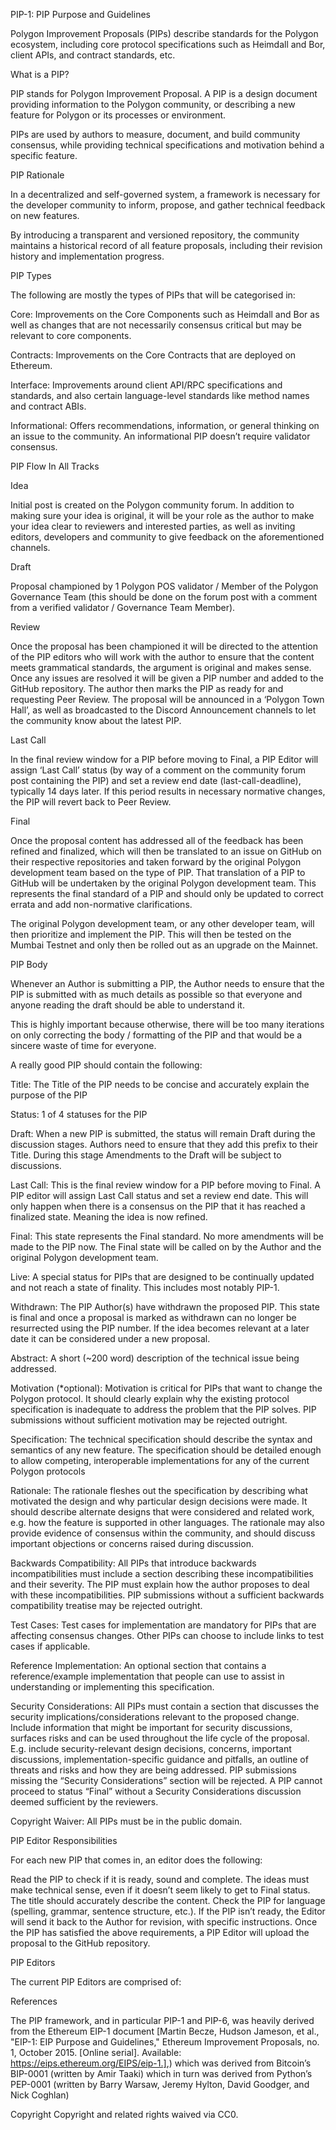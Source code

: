PIP-1: PIP Purpose and Guidelines

Polygon Improvement Proposals (PIPs) describe standards for the Polygon ecosystem, including core protocol specifications such as Heimdall and Bor, client APIs, and contract standards, etc.

What is a PIP?

PIP stands for Polygon Improvement Proposal. A PIP is a design document providing information to the Polygon community, or describing a new feature for Polygon or its processes or environment. 

PIPs are used by authors to measure, document, and build community consensus, while providing technical specifications and motivation behind a specific feature. 

PIP Rationale

In a decentralized and self-governed system, a framework is necessary for the developer community to inform, propose, and gather technical feedback on new features. 

By introducing a transparent and versioned repository, the community maintains a historical record of all feature proposals, including their revision history and implementation progress.

PIP Types

The following are mostly the types of PIPs that will be categorised in:

Core: Improvements on the Core Components such as Heimdall and Bor as well as changes that are not necessarily consensus critical but may be relevant to core components.

Contracts: Improvements on the Core Contracts that are deployed on Ethereum.

Interface: Improvements around client API/RPC specifications and standards, and also certain language-level standards like method names and contract ABIs.

Informational: Offers recommendations, information, or general thinking on an issue to the community. An informational PIP doesn’t require validator consensus.  

PIP Flow In All Tracks

Idea

Initial post is created on the Polygon community forum.
In addition to making sure your idea is original, it will be your role as the author to make your idea clear to reviewers and interested parties, as well as inviting editors, developers and community to give feedback on the aforementioned channels.

Draft

Proposal championed by 1 Polygon POS validator / Member of the Polygon Governance Team (this should be done on the forum post with a comment from a verified validator / Governance Team Member).

Review

Once the proposal has been championed it will be directed to the attention of the PIP editors who will work with the author to ensure that the content meets grammatical standards, the argument is original and makes sense. Once any issues are resolved it will be given a PIP number and added to the GitHub repository. 
The author then marks the PIP as ready for and requesting Peer Review. The proposal will be announced in a ‘Polygon Town Hall’, as well as broadcasted to the Discord Announcement channels to let the community know about the latest PIP.

Last Call 

In the final review window for a PIP before moving to Final, a PIP Editor will assign ‘Last Call’  status (by way of a comment on the community forum post containing the PIP) and set a review end date (last-call-deadline), typically 14 days later.
If this period results in necessary normative changes, the PIP will revert back to Peer Review.

Final 

Once the proposal content has addressed all of the feedback has been refined and finalized, which will then be translated to an issue on GitHub on their respective repositories and taken forward by the original Polygon development team based on the type of PIP. That translation of a PIP to GitHub will be undertaken by the original Polygon development team.
This represents the final standard of a PIP and should only be updated to correct errata and add non-normative clarifications.

The original Polygon development team, or any other developer team, will then prioritize and implement the PIP. This will then be tested on the Mumbai Testnet and only then be rolled out as an upgrade on the Mainnet.

PIP Body

Whenever an Author is submitting a PIP, the Author needs to ensure that the PIP is submitted with as much details as possible so that everyone and anyone reading the draft should be able to understand it.

This is highly important because otherwise, there will be too many iterations on only correcting the body / formatting of the PIP and that would be a sincere waste of time for everyone.

A really good PIP should contain the following:

Title: The Title of the PIP needs to be concise and accurately explain the purpose of the PIP

Status: 1 of 4 statuses for the PIP

Draft: When a new PIP is submitted, the status will remain Draft during the discussion stages. Authors need to ensure that they add this prefix to their Title. During this stage Amendments to the Draft will be subject to discussions.

Last Call: This is the final review window for a PIP before moving to Final. A PIP editor will assign Last Call status and set a review end date. This will only happen when there is a consensus on the PIP that it has reached a finalized state. Meaning the idea is now refined.

Final: This state represents the Final standard. No more amendments will be made to the PIP now. The Final state will be called on by the Author and the original Polygon development team.

Live: A special status for PIPs that are designed to be continually updated and not reach a state of finality. This includes most notably PIP-1.

Withdrawn: The PIP Author(s) have withdrawn the proposed PIP. This state is final and once a proposal is marked as withdrawn can no longer be resurrected using the PIP number. If the idea becomes relevant at a later date it can be considered under a new proposal. 

Abstract: A short (~200 word) description of the technical issue being addressed.

Motivation (*optional): Motivation is critical for PIPs that want to change the Polygon protocol. It should clearly explain why the existing protocol specification is inadequate to address the problem that the PIP solves. PIP submissions without sufficient motivation may be rejected outright.

Specification: The technical specification should describe the syntax and semantics of any new feature. The specification should be detailed enough to allow competing, interoperable implementations for any of the current Polygon protocols

Rationale: The rationale fleshes out the specification by describing what motivated the design and why particular design decisions were made. It should describe alternate designs that were considered and related work, e.g. how the feature is supported in other languages. The rationale may also provide evidence of consensus within the community, and should discuss important objections or concerns raised during discussion.

Backwards Compatibility: All PIPs that introduce backwards incompatibilities must include a section describing these incompatibilities and their severity. The PIP must explain how the author proposes to deal with these incompatibilities. PIP submissions without a sufficient backwards compatibility treatise may be rejected outright.

Test Cases: Test cases for implementation are mandatory for PIPs that are affecting consensus changes. Other PIPs can choose to include links to test cases if applicable.

Reference Implementation: An optional section that contains a reference/example implementation that people can use to assist in understanding or implementing this specification.

Security Considerations: All PIPs must contain a section that discusses the security implications/considerations relevant to the proposed change. Include information that might be important for security discussions, surfaces risks and can be used throughout the life cycle of the proposal. E.g. include security-relevant design decisions, concerns, important discussions, implementation-specific guidance and pitfalls, an outline of threats and risks and how they are being addressed. PIP submissions missing the “Security Considerations” section will be rejected. A PIP cannot proceed to status “Final” without a Security Considerations discussion deemed sufficient by the reviewers.

Copyright Waiver: All PIPs must be in the public domain.

PIP Editor Responsibilities

For each new PIP that comes in, an editor does the following:

Read the PIP to check if it is ready, sound and complete. The ideas must make technical sense, even if it doesn’t seem likely to get to Final status.
The title should accurately describe the content.
Check the PIP for language (spelling, grammar, sentence structure, etc.).
If the PIP isn’t ready, the Editor will send it back to the Author for revision, with specific instructions.
Once the PIP has satisfied the above requirements, a PIP Editor will upload the proposal to the GitHub repository. 

PIP Editors

The current PIP Editors are comprised of:

References

The PIP framework, and in particular PIP-1 and PIP-6, was heavily derived from the Ethereum EIP-1 document [Martin Becze, Hudson Jameson, et al., "EIP-1: EIP Purpose and Guidelines," Ethereum Improvement Proposals, no. 1, October 2015. [Online serial]. Available: https://eips.ethereum.org/EIPS/eip-1.],) which was derived from Bitcoin’s BIP-0001 (written by Amir Taaki) which in turn was derived from Python’s PEP-0001 (written by Barry Warsaw, Jeremy Hylton, David Goodger, and Nick Coghlan)

Copyright 
Copyright and related rights waived via CC0.
